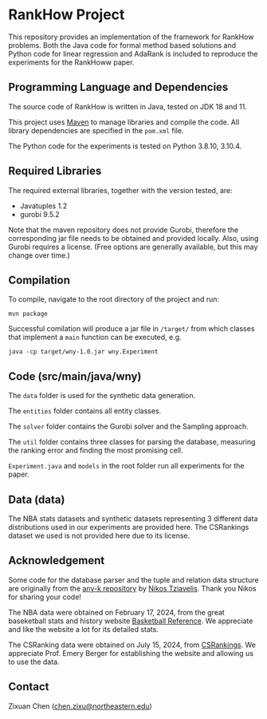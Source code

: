 # RankHow Project

This repository provides an implementation of the framework for RankHow problems.
Both the Java code for formal method based solutions and Python code for linear regression and AdaRank is included to reproduce the experiments for the RankHoww paper.

## Programming Language and Dependencies

The source code of RankHow is written in Java, tested on JDK 18 and 11. 

This project uses [Maven](https://maven.apache.org/index.html) to manage libraries and compile the code. All library dependencies are specified in the `pom.xml` file.

The Python code for the experiments is tested on Python 3.8.10, 3.10.4.

## Required Libraries

The required external libraries, together with the version tested, are:
- Javatuples 1.2
- gurobi 9.5.2

Note that the maven repository does not provide Gurobi, therefore the corresponding jar file needs to be obtained and provided locally.
Also, using Gurobi requires a license. (Free options are generally available, but this may change over time.)

## Compilation

To compile, navigate to the root directory of the project and run:
```
mvn package
```
Successful comilation will produce a jar file in `/target/` from which classes that implement a `main` function can be executed, e.g.
```
java -cp target/wny-1.0.jar wny.Experiment
```

## Code (src/main/java/wny)

The `data` folder is used for the synthetic data generation.

The `entities` folder contains all entity classes.

The `solver` folder contains the Gurobi solver and the Sampling approach.

The `util` folder contains three classes for parsing the database, measuring the ranking error and finding the most promising cell.

`Experiment.java` and `models` in the root folder run all experiments for the paper.

## Data (data)

The NBA stats datasets and synthetic datasets representing 3 different data distributions used in our experiments are provided here.
The CSRankings dataset we used is not provided here due to its license.

## Acknowledgement

Some code for the database parser and the tuple and relation data structure are originally from the [any-k repository](https://github.com/northeastern-datalab/anyk-code) by [Nikos Tziavelis](https://ntzia.github.io/).
Thank you Nikos for sharing your code!

The NBA data were obtained on February 17, 2024, from the great baseketball stats and history website [Basketball Reference](https://www.basketball-reference.com/).
We appreciate and like the website a lot for its detailed stats.

The CSRanking data were obtained on July 15, 2024, from [CSRankings](https://csrankings.org/).
We appreciate Prof. Emery Berger for establishing the website and allowing us to use the data.

## Contact

Zixuan Chen (chen.zixu@northeastern.edu)
